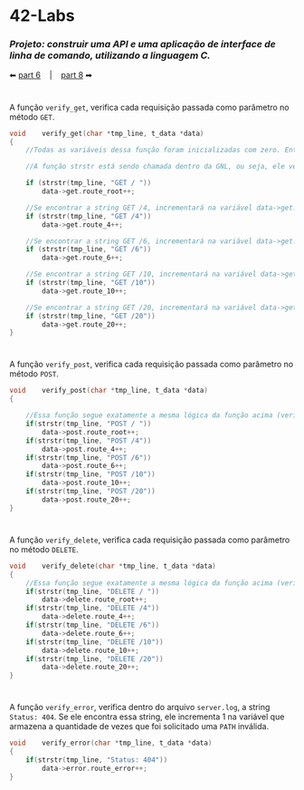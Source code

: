 <h1>42-Labs</h1>

### _Projeto: construir uma API e uma aplicação de interface de linha de comando, utilizando a linguagem C._

 ⬅ [part 6](https://github.com/42sp/42labs-selection-process-v2-Vinicius-Santoro/blob/main/42-labs/readmes/6.get_next_line.md) &nbsp;&nbsp;&nbsp;|&nbsp;&nbsp;&nbsp; [part 8](https://github.com/42sp/42labs-selection-process-v2-Vinicius-Santoro/blob/main/42-labs/readmes/8.print_methods.md) ➡

<h1></h1>

A função `verify_get`, verifica cada requisição passada como parâmetro no método `GET`.

```c
void	verify_get(char *tmp_line, t_data *data)
{
    //Todas as variáveis dessa função foram inicializadas com zero. Então, se a função encontra dentro do arquivo server.log o que foi dado como condição ele incrementa 1.

    //A função strstr está sendo chamada dentro da GNL, ou seja, ele verificará se a linha contem a string  GET / . Se encontrar, ele incrementa 1 na variável atribuída.

	if (strstr(tmp_line, "GET / "))
		data->get.route_root++;

    //Se encontrar a string GET /4, incrementará na variável data->get.route_4++;
	if (strstr(tmp_line, "GET /4"))
		data->get.route_4++;

    //Se encontrar a string GET /6, incrementará na variável data->get.route_6++;
	if (strstr(tmp_line, "GET /6"))
		data->get.route_6++;

    //Se encontrar a string GET /10, incrementará na variável data->get.route_10++;
	if (strstr(tmp_line, "GET /10"))
		data->get.route_10++;

    //Se encontrar a string GET /20, incrementará na variável data->get.route_20++;    
	if (strstr(tmp_line, "GET /20"))
		data->get.route_20++;
}
```

<h1></h1>

A função `verify_post`, verifica cada requisição passada como parâmetro no método `POST`.
```c
void	verify_post(char *tmp_line, t_data *data)
{

    //Essa função segue exatamente a mesma lógica da função acima (verify_get), porém, com o método POST.
	if(strstr(tmp_line, "POST / "))
		data->post.route_root++;
	if(strstr(tmp_line, "POST /4"))
		data->post.route_4++;
	if(strstr(tmp_line, "POST /6"))
		data->post.route_6++;
	if(strstr(tmp_line, "POST /10"))
		data->post.route_10++;
	if(strstr(tmp_line, "POST /20"))
		data->post.route_20++;
}
```

<h1></h1>

A função `verify_delete`, verifica cada requisição passada como parâmetro no método `DELETE`.
```c
void	verify_delete(char *tmp_line, t_data *data)
{
    //Essa função segue exatamente a mesma lógica da função acima (verify_post), porém, com o método DELETE.
	if(strstr(tmp_line, "DELETE / "))
		data->delete.route_root++;
	if(strstr(tmp_line, "DELETE /4"))
		data->delete.route_4++;
	if(strstr(tmp_line, "DELETE /6"))
		data->delete.route_6++;
	if(strstr(tmp_line, "DELETE /10"))
		data->delete.route_10++;
	if(strstr(tmp_line, "DELETE /20"))
		data->delete.route_20++;
}
```

<h1></h1>

A função `verify_error`, verifica dentro do arquivo `server.log`, a string `Status: 404`. Se ele encontra essa string, ele incrementa 1 na variável que armazena a quantidade de vezes que foi solicitado uma `PATH` inválida.
```c
void	verify_error(char *tmp_line, t_data *data)
{
	if(strstr(tmp_line, "Status: 404"))
		data->error.route_error++;
}
```
